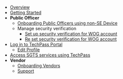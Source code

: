 - [Overview](home)
- [Getting Started](quickstart)
- **Public Officer**
  - [Onboarding Public Officers using non-SE Device](onboard-public-officers-using-non-se-machines)
  - Manage security verification
    - [Set up security verification for WOG account](manage-security-verification-for-wog-account)
    - [Re set security verification for WOG account](re-set-up-security-verification-for-wog-account)
- [Log in to TechPass Portal](log-into-techpass-portal-using-non-se-gsib)
  - [Edit Profile](eedit-profile-using-non-se-gsib)
- [Access SGTS services using TechPass](access-sgts-services-using-techpass)  
- **Vendor**
  - [Onboarding Vendors](onboard)
  - [Support](/support/overview.md)
